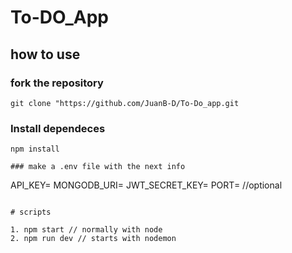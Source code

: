 # To-DO_App

## how to use

### fork the repository
```
git clone "https://github.com/JuanB-D/To-Do_app.git
```
### Install dependeces 
```
npm install

### make a .env file with the next info
```
API_KEY=
MONGODB_URI=
JWT_SECRET_KEY=
PORT= //optional
```

# scripts

1. npm start // normally with node
2. npm run dev // starts with nodemon
